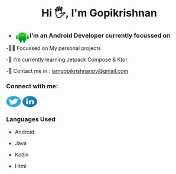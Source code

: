 <H1 align="center">Hi 🖐️, I'm Gopikrishnan</H1>
<ul>
<li>
<img align="left" src="https://raw.githubusercontent.com/goputtanz/goputtanz/main/images/android.svg" alt="icon" height="30" width="40"/>
<H3>I’m an Android Developer currently focussed on</H3>
</li>
</ul>
-👨‍💻 Focussed on My personal projects

-🌱 I’m currently learning Jetpack Compose & Ktor

-🤙 Contact me in : iamgopikrishnanpv@gmail.com
<h3 align="left">Connect with me:</h3>
<p align="left">
<a href="https://twitter.com/Gopikrishnnpv" target="blank"><img align="center" src="https://raw.githubusercontent.com/goputtanz/goputtanz/main/images/twitter.svg" alt="gopi" height="30" width="40" /></a>
<a href="https://www.linkedin.com/in/gopi-krishnan" target="blank"><img align="center" src="https://raw.githubusercontent.com/goputtanz/goputtanz/main/images/linkedin.svg" alt="linkedin" height="30" width="40" /></a>
</p>
<H3>Languages Used</H3>

- Android

- Java


- Kotlin


- Html


